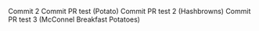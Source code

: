 Commit 2
Commit PR test (Potato)
Commit PR test 2 (Hashbrowns)
Commit PR test 3 (McConnel Breakfast Potatoes)
